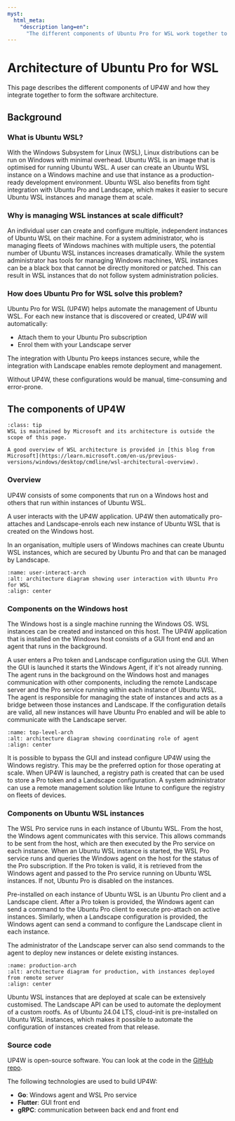 ```yaml
---
myst:
  html_meta:
    "description lang=en":
      "The different components of Ubuntu Pro for WSL work together to support automatic securing of WSL instances and integration with remote management tools."
---
```


# Architecture of Ubuntu Pro for WSL

This page describes the different components of UP4W and how they integrate
together to form the software architecture.

## Background

### What is Ubuntu WSL?

With the Windows Subsystem for Linux (WSL), Linux distributions can be run on
Windows with minimal overhead. Ubuntu WSL is an image that is optimised for
running Ubuntu WSL. A user can create an Ubuntu WSL instance on a Windows
machine and use that instance as a production-ready development environment.
Ubuntu WSL also benefits from tight integration with Ubuntu Pro and
Landscape, which makes it easier to secure Ubuntu WSL instances and manage them
at scale.

### Why is managing WSL instances at scale difficult?

An individual user can create and configure multiple, independent instances of
Ubuntu WSL on their machine. For a system administrator, who is managing
fleets of Windows machines with multiple users, the potential number of Ubuntu
WSL instances increases dramatically. While the system administrator has tools
for managing Windows machines, WSL instances can be a black box that cannot be
directly monitored or patched. This can result in WSL instances that do not
follow system administration policies.

### How does Ubuntu Pro for WSL solve this problem?

Ubuntu Pro for WSL (UP4W) helps automate the management of Ubuntu WSL.
For each new instance that is discovered or created, UP4W will automatically:

* Attach them to your Ubuntu Pro subscription
* Enrol them with your Landscape server

The integration with Ubuntu Pro keeps instances secure, while the
integration with Landscape enables remote deployment and management.

Without UP4W, these configurations would be manual, time-consuming and
error-prone.

## The components of UP4W

```{admonition} WSL architecture
:class: tip
WSL is maintained by Microsoft and its architecture is outside the scope of this page.

A good overview of WSL architecture is provided in [this blog from Microsoft](https://learn.microsoft.com/en-us/previous-versions/windows/desktop/cmdline/wsl-architectural-overview).
```

### Overview

UP4W consists of some components that run on a Windows host
and others that run within instances of Ubuntu  WSL.

A user interacts with the UP4W application. UP4W then automatically
pro-attaches and Landscape-enrols each new instance of Ubuntu WSL that is
created on the Windows host.

In an organisation, multiple users of Windows machines can create Ubuntu WSL
instances, which are secured by Ubuntu Pro and that can be managed by Landscape.

```{figure} ../diagrams/structurizr-SystemLandscape.png
:name: user-interact-arch
:alt: architecture diagram showing user interaction with Ubuntu Pro for WSL
:align: center
```

### Components on the Windows host

The Windows host is a single machine running the Windows OS. WSL instances can
be created and instanced on this host. The UP4W application that is installed
on the Windows host consists of a GUI front end and an agent that runs in the
background.

A user enters a Pro token and Landscape configuration using the GUI. When the
GUI is launched it starts the Windows Agent, if it's not already running. The agent runs in the background
on the Windows host and manages communication with other components, including
the remote Landscape server and the Pro service running within each instance of
Ubuntu WSL. The agent is responsible for managing the state of instances and
acts as a bridge between those instances and Landscape. If the configuration
details are valid, all new instances will have Ubuntu Pro enabled and will be
able to communicate with the Landscape server.

```{figure} ../diagrams/structurizr-SystemContainers.png
:name: top-level-arch
:alt: architecture diagram showing coordinating role of agent
:align: center
```

It is possible to bypass the GUI and instead configure UP4W using the Windows
registry. This may be the preferred option for those operating at scale. When
UP4W is launched, a registry path is created that can be used to store a Pro
token and a Landscape configuration. A system administrator can use a remote
management solution like Intune to configure the registry on fleets of devices.

### Components on Ubuntu WSL instances

The WSL Pro service runs in each instance of Ubuntu WSL. From the host, the
Windows agent communicates with this service. This allows commands to be sent
from the host, which are then executed by the Pro service on each instance.
When an Ubuntu WSL instance is started, the WSL Pro service runs and queries
the Windows agent on the host for the status of the Pro subscription.
If the Pro token is valid, it is retrieved from the Windows agent and
passed to the Pro service running on Ubuntu WSL instances.
If not, Ubuntu Pro is disabled on the instances.

Pre-installed on each instance of Ubuntu WSL is an Ubuntu Pro client
and a Landscape client.
After a Pro token is provided, the Windows agent can send a
command to the Ubuntu Pro client to execute pro-attach on active instances.
Similarly, when a Landscape configuration is provided, the Windows agent
can send a command to configure the Landscape client in each instance.

The administrator of the Landscape server can also send commands to the agent
to deploy new instances or delete existing instances.

```{figure} ../diagrams/structurizr-Production.png
:name: production-arch
:alt: architecture diagram for production, with instances deployed from remote server
:align: center
```

Ubuntu WSL instances that are deployed at scale can be extensively customised.
The Landscape API can be used to automate the deployment of a custom rootfs. As
of Ubuntu 24.04 LTS, cloud-init is pre-installed on Ubuntu WSL instances, which
makes it possible to automate the configuration of instances created from that
release.

### Source code

UP4W is open-source software. You can look at the code in the [GitHub
repo](https://github.com/canonical/ubuntu-pro-for-wsl).

The following technologies are used to build UP4W:

* **Go**: Windows agent and WSL Pro service
* **Flutter**: GUI front end
* **gRPC**: communication between back end and front end
